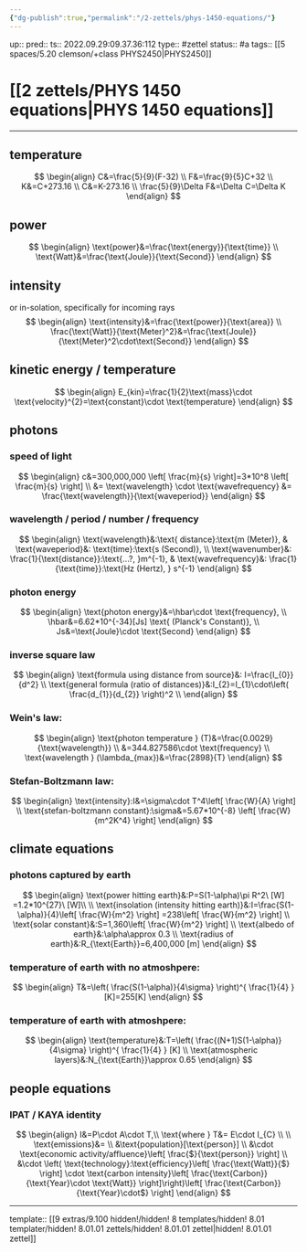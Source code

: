 ```yaml
---
{"dg-publish":true,"permalink":"/2-zettels/phys-1450-equations/"}
---
```


up:: 
pred:: 
ts:: 2022.09.29:09.37.36:112
type:: #zettel
status:: #a
tags:: [[5 spaces/5.20 clemson/+class PHYS2450|PHYS2450]]

# [[2 zettels/PHYS 1450 equations|PHYS 1450 equations]]
____

## temperature
$$
\begin{align}
C&=\frac{5}{9}(F-32) \\
F&=\frac{9}{5}C+32 \\
K&=C+273.16 \\
C&=K-273.16 \\
\frac{5}{9}\Delta F&=\Delta C=\Delta K
\end{align}
$$

## power
$$
\begin{align}
\text{power}&=\frac{\text{energy}}{\text{time}} \\
\text{Watt}&=\frac{\text{Joule}}{\text{Second}}
\end{align}
$$

## intensity
or in-solation, specifically for incoming rays
$$
\begin{align}
\text{intensity}&=\frac{\text{power}}{\text{area}} \\
\frac{\text{Watt}}{\text{Meter}^2}&=\frac{\text{Joule}}{\text{Meter}^2\cdot\text{Second}}
\end{align}
$$

## kinetic energy / temperature
$$
\begin{align}
E_{kin}=\frac{1}{2}\text{mass}\cdot \text{velocity}^{2}=\text{constant}\cdot \text{temperature}
\end{align}
$$

## photons

### speed of light
$$
\begin{align}
c&=300,000,000 \left[ \frac{m}{s} \right]=3*10^8 \left[ \frac{m}{s} \right] \\
&= \text{wavelength} \cdot \text{wavefrequency} &= \frac{\text{wavelength}}{\text{waveperiod}}
\end{align}
$$
### wavelength / period / number / frequency
$$
\begin{align}
\text{wavelength}&:\text{ distance}:\text{m (Meter)}, & \text{waveperiod}&: \text{time}:\text{s (Second)}, \\
\text{wavenumber}&: \frac{1}{\text{distance}}:\text{...?, }m^{-1}, & \text{wavefrequency}&: \frac{1}{\text{time}}:\text{Hz (Hertz), } s^{-1}
\end{align}
$$

### photon energy
$$
\begin{align}
\text{photon energy}&=\hbar\cdot \text{frequency}, \\
\hbar&=6.62*10^{-34}[Js] \text{ (Planck's Constant)}, \\
Js&=\text{Joule}\cdot \text{Second}
\end{align}
$$

### inverse square law
$$
\begin{align}
\text{formula using distance from source}&: I=\frac{I_{0}}{d^2} \\
\text{general formula (ratio of distances)}&:I_{2}=I_{1}\cdot\left( \frac{d_{1}}{d_{2}} \right)^2 \\
\end{align}
$$

### Wein's law:

$$
\begin{align}
\text{photon temperature } (T)&=\frac{0.0029}{\text{wavelength}} \\
&=344.827586\cdot \text{frequency} \\
\text{wavelength } (\lambda_{max})&=\frac{2898}{T}
\end{align}
$$

### Stefan-Boltzmann law:
$$
\begin{align}
\text{intensity}:I&=\sigma\cdot T^4\left[ \frac{W}{A} \right] \\
\text{stefan-boltzmann constant}:\sigma&=5.67*10^{-8} \left[ \frac{W}{m^2K^4} \right]
\end{align}
$$

## climate equations

### photons captured by earth
$$
\begin{align}
\text{power hitting earth}&:P=S(1-\alpha)\pi R^2\ [W] =1.2*10^{27}\ [W]\\ \\
\text{insolation (intensity hitting earth)}&:I=\frac{S(1-\alpha)}{4}\left[ \frac{W}{m^2} \right] =238\left[ \frac{W}{m^2} \right] \\
\text{solar constant}&:S=1,360\left[ \frac{W}{m^2} \right] \\
\text{albedo of earth}&:\alpha\approx 0.3 \\
\text{radius of earth}&:R_{\text{Earth}}=6,400,000 [m]
\end{align}
$$

### temperature of earth with no atmoshpere:
$$
\begin{align}
T&=\left( \frac{S(1-\alpha)}{4\sigma} \right)^{ \frac{1}{4} } [K]=255[K]
\end{align}
$$

### temperature of earth with atmoshpere:
$$
\begin{align}
\text{temperature}&:T=\left( \frac{(N+1)S(1-\alpha)}{4\sigma} \right)^{ \frac{1}{4} } [K] \\
\text{atmospheric layers}&:N_{\text{Earth}}\approx 0.65
\end{align}
$$

## people equations

### IPAT / KAYA identity
$$
\begin{align}
I&=P\cdot A\cdot T,\\ \text{where } T&= E\cdot I_{C} \\ \\
\text{emissions}&= \\
&\text{population}[\text{person}] \\
&\cdot \text{economic activity/affluence}\left[ \frac{$}{\text{person}} \right] \\
&\cdot \left( \text{technology}:\text{efficiency}\left[ \frac{\text{Watt}}{$} \right] \cdot \text{carbon intensity}\left[ \frac{\text{Carbon}}{\text{Year}\cdot \text{Watt}} \right]\right)\left[ \frac{\text{Carbon}}{\text{Year}\cdot$} \right]
\end{align}
$$

____
template:: [[9 extras/9.100 hidden!/hidden! 8 templates/hidden! 8.01 templater/hidden! 8.01.01 zettels/hidden! 8.01.01 zettel|hidden! 8.01.01 zettel]]
